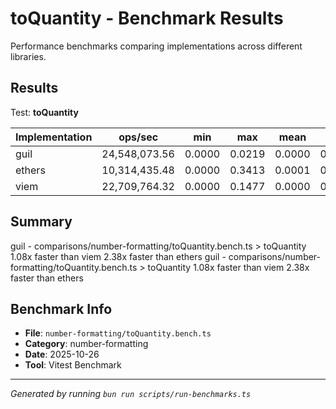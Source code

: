 # toQuantity - Benchmark Results

Performance benchmarks comparing implementations across different libraries.

## Results

Test: **toQuantity**

| Implementation | ops/sec | min | max | mean | p75 | p99 | p995 | p999 | rme | samples | notes |
|---|---|---|---|---|---|---|---|---|---|---|---|
| guil | 24,548,073.56 | 0.0000 | 0.0219 | 0.0000 | 0.0000 | 0.0001 | 0.0001 | 0.0002 | ±0.07% | 12274037 | fastest |
| ethers | 10,314,435.48 | 0.0000 | 0.3413 | 0.0001 | 0.0001 | 0.0002 | 0.0002 | 0.0005 | ±0.47% | 5157218 | slowest |
| viem | 22,709,764.32 | 0.0000 | 0.1477 | 0.0000 | 0.0000 | 0.0001 | 0.0001 | 0.0001 | ±0.11% | 11354883 |  |

## Summary

guil - comparisons/number-formatting/toQuantity.bench.ts > toQuantity
1.08x faster than viem
2.38x faster than ethers
guil - comparisons/number-formatting/toQuantity.bench.ts > toQuantity
1.08x faster than viem
2.38x faster than ethers

## Benchmark Info

- **File**: `number-formatting/toQuantity.bench.ts`
- **Category**: number-formatting
- **Date**: 2025-10-26
- **Tool**: Vitest Benchmark

---

*Generated by running `bun run scripts/run-benchmarks.ts`*

